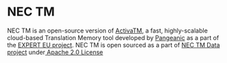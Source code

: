 # NEC TM
NEC TM is an open-source version of [ActivaTM](https://www.pangeanic.com/translation-technology/activatm/http:// "ActivaTM"), a fast, highly-scalable cloud-based Translation Memory tool developed by [Pangeanic](https://www.pangeanic.com/ "Pangeanic") as a part of the [EXPERT EU project](http://expert-itn.eu/ "EXPERT EU project").
NEC TM is open sourced as a part of [NEC TM Data project](https://www.nec-tm.eu/ "NEC TM Data project") under[ Apache 2.0 License](https://www.apache.org/licenses/LICENSE-2.0 " Apache 2.0 License")
